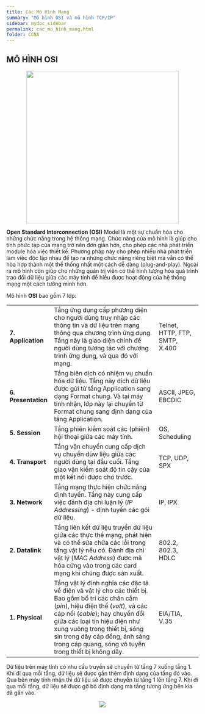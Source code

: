 ```yaml
---
title: Các Mô Hình Mạng
summary: "Mô hình OSI và mô hình TCP/IP"
sidebar: mydoc_sidebar
permalink: cac_mo_hinh_mang.html
folder: CCNA
---
```


## MÔ HÌNH OSI

<p align="center">
  <img width="400px" src="https://upload.wikimedia.org/wikipedia/commons/thumb/8/8d/OSI_Model_v1.svg/800px-OSI_Model_v1.svg.png" />
</p>

**Open Standard Interconnection (OSI)** Model là một sự chuẩn hóa cho những chức năng trong hệ thống mạng. Chức năng của mô hình là giúp cho tính phức tạp của mạng trở nên đơn giản hơn, cho phép các nhà phát triển module hóa việc thiết kế. Phương pháp này cho phép nhiều nhà phát triển làm việc độc lập nhau để tạo ra những chức năng riêng biệt mà vẫn có thể hòa hợp thành một thể thống nhất một cách dễ dàng (plug-and-play). Ngoài ra mô hình còn giúp cho những quản trị viên có thể hình tượng hóa quá trình trao đổi dữ liệu giữa các máy tính để hiểu được hoạt động của hệ thống mạng một cách tường minh hơn.

Mô hình **OSI** bao gồm 7 lớp:

|  |  |  |
| -------- | -------- | -------- |
| **7. Application** | Tầng ứng dụng cấp phương diện cho người dùng truy nhập các thông tin và dữ liệu trên mạng thông qua chương trình ứng dụng. Tầng này là giao diện chính để người dùng tương tác với chương trình ứng dụng, và qua đó với mạng. | Telnet, HTTP, FTP, SMTP, X.400 |
| **6. Presentation** | Tầng biên dịch có nhiệm vụ chuẩn hóa dữ liệu. Tầng này dịch dữ liệu được gửi từ tầng Application sang dạng Format chung. Và tại máy tính nhận, lớp này lại chuyển từ Format chung sang định dạng của tầng Application. | ASCII, JPEG, EBCDIC |
| **5. Session** | Tầng phiên kiểm soát các (phiên) hội thoại giữa các máy tính. | OS, Scheduling |
| **4. Transport** | Tầng vận chuyển cung cấp dịch vụ chuyển dũw liệu giữa các người dùng tại đầu cuối. Tầng giao vận kiểm soát độ tin cậy của một kết nối được cho trước. | TCP, UDP, SPX |
| **3. Network** | Tầng mạng thực hiện chức năng định tuyến. Tầng này cung cấp việc đánh địa chỉ luận lý (*IP Addressing*) - định tuyến các gói dữ liệu. | IP, IPX |
| **2. Datalink** | Tầng liên kết dữ liệu truyền dữ liệu giữa các thực thể mạng, phát hiện và có thể sửa chữa các lỗi trong tầng vật lý nếu có. Đánh địa chỉ vật lý (*MAC Address*) được mã hóa cứng vào trong các card mạng khi chúng được sản xuất. | 802.2, 802.3, HDLC |
| **1. Physical** | Tầng vật lý định nghĩa các đặc tả về điện và vật lý cho các thiết bị. Bao gồm bố trí các chân cắm (*pin*), hiệu điện thế (*volt*), và các cáp nối (*cable*); hay chuyển đổi giữa các loại tín hiệu điện như xung vuông trong thiết bị, sóng sin trong dây cáp đồng, ánh sáng trong cáp quang, sóng vô tuyến trong thiết bị không dây. | EIA/TIA, V.35 |

Dữ liệu trên máy tính có nhu cầu truyền sẽ chuyển từ tầng 7 xuống tầng 1. Khi đi qua mỗi tầng, dữ liệu sẽ được gắn thêm định dạng của tầng đó vào. Qua bên máy tính nhận thì dữ liệu sẽ được chuyển từ tầng 1 lên tầng 7. Khi đi qua mỗi tầng, dữ liệu sẽ được gỡ bỏ định dạng mà tầng tương ứng bên kia đã gắn vào.

<p align="center">
  <img src="https://vnpro.vn/upload/user/images/Tin%20T%E1%BB%A9c/1(2).jpg" />
</p>
